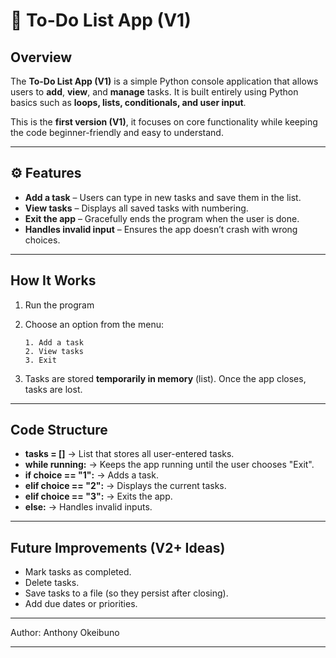 # 📝 To-Do List App (V1)

##  Overview

The **To-Do List App (V1)** is a simple Python console application that allows users to **add**, **view**, and **manage** tasks. It is built entirely using Python basics such as **loops, lists, conditionals, and user input**.

This is the **first version (V1)**, it focuses on core functionality while keeping the code beginner-friendly and easy to understand.

---

## ⚙️ Features

* **Add a task** – Users can type in new tasks and save them in the list.
* **View tasks** – Displays all saved tasks with numbering.
* **Exit the app** – Gracefully ends the program when the user is done.
* **Handles invalid input** – Ensures the app doesn’t crash with wrong choices.

---

## How It Works

1. Run the program

2. Choose an option from the menu:

   ```
   1. Add a task
   2. View tasks
   3. Exit
   ```
3. Tasks are stored **temporarily in memory** (list). Once the app closes, tasks are lost.

---

## Code Structure

* **tasks = \[]** → List that stores all user-entered tasks.
* **while running:** → Keeps the app running until the user chooses "Exit".
* **if choice == "1":** → Adds a task.
* **elif choice == "2":** → Displays the current tasks.
* **elif choice == "3":** → Exits the app.
* **else:** → Handles invalid inputs.

---

##  Future Improvements (V2+ Ideas)

*  Mark tasks as completed.
*  Delete tasks.
*  Save tasks to a file (so they persist after closing).
*  Add due dates or priorities.

---

Author: Anthony Okeibuno

---
